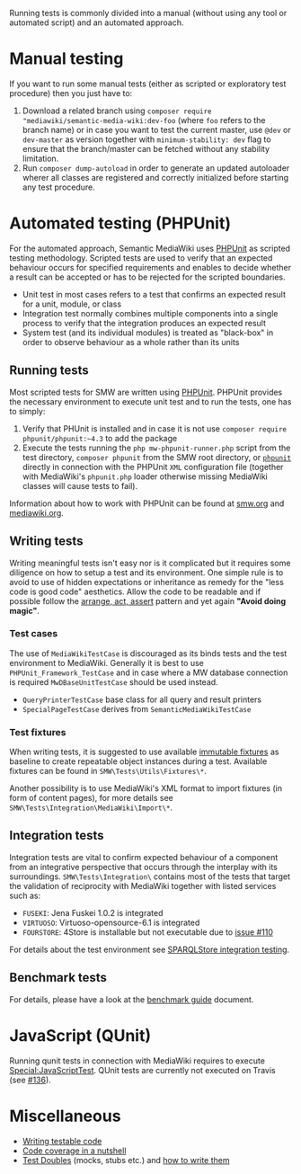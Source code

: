 Running tests is commonly divided into a manual (without using any tool or automated script) and an automated approach.

# Manual testing

If you want to run some manual tests (either as scripted or exploratory test procedure) then you just have to:

1. Download a related branch using `composer require "mediawiki/semantic-media-wiki:dev-foo` (where `foo` refers to the branch name) or in case you want to test the current master, use `@dev` or `dev-master` as version together with `minimum-stability: dev` flag to ensure that the branch/master can be fetched without any stability limitation.
2. Run `composer dump-autoload` in order to generate an updated autoloader wherer all classes are registered and correctly initialized before starting any test procedure.

# Automated testing (PHPUnit)

For the automated approach, Semantic MediaWiki uses [PHPUnit][phpunit] as scripted testing methodology. Scripted tests are used to verify that an expected behaviour occurs for specified requirements and enables to decide whether a result can be accepted or has to be rejected for the scripted boundaries.

- Unit test in most cases refers to a test that confirms an expected result for a unit, module, or class
- Integration test normally combines multiple components into a single process to verify that the integration produces an expected result
- System test (and its individual modules) is treated as "black-box" in order to observe behaviour as a whole rather than its units

## Running tests

Most scripted tests for SMW are written using [PHPUnit][phpunit]. PHPUnit provides the necessary environment to execute unit test and to run the tests, one has to simply:

1. Verify that PHUnit is installed and in case it is not use `composer require phpunit/phpunit:~4.3` to add the package
2. Execute the tests running the `php mw-phpunit-runner.php` script from the test directory, `composer phpunit` from the SMW root directory, or [`phpunit`][mw-phpunit-testing] directly in connection with the PHPUnit `XML` configuration file (together with MediaWiki's `phpunit.php` loader otherwise missing MediaWiki classes will cause tests to fail).

Information about how to work with PHPUnit can be found at [smw.org][smw] and [mediawiki.org][mw-phpunit-testing].

## Writing tests

Writing meaningful tests isn't easy nor is it complicated but it requires some diligence on how to setup a test and its environment. One simple rule is to avoid to use of hidden expectations or inheritance as remedy for the "less code is good code" aesthetics. Allow the code to be readable and if possible follow the [arrange, act, assert][aaa] pattern and yet again __"Avoid doing magic"__.

### Test cases

The use of `MediaWikiTestCase` is discouraged as its binds tests and the test environment to MediaWiki. Generally it is best to use `PHPUnit_Framework_TestCase` and in case where a MW database connection is required `MwDBaseUnitTestCase` should be used instead.

* `QueryPrinterTestCase` base class for all query and result printers
* `SpecialPageTestCase` derives from `SemanticMediaWikiTestCase`

### Test fixtures

When writing tests, it is suggested to use available [immutable fixtures][phpunit-fixtures] as baseline to create repeatable object instances during a test. Available fixtures can be found in `SMW\Tests\Utils\Fixtures\*`.

Another possibility is to use MediaWiki's XML format to import fixtures (in form of content pages), for more details see `SMW\Tests\Integration\MediaWiki\Import\*`.

## Integration tests

Integration tests are vital to confirm expected behaviour of a component from an integrative perspective that occurs through the interplay with its surroundings. `SMW\Tests\Integration\` contains most of the tests that target the validation of reciprocity with MediaWiki together with listed services such as:

- `FUSEKI`: Jena Fuskei 1.0.2 is integrated
- `VIRTUOSO`: Virtuoso-opensource-6.1 is integrated
- `FOURSTORE`: 4Store is installable but not executable due to [issue #110](https://github.com/garlik/4store/issues/110)

For details about the test environment see [SPARQLStore integration testing](../includes/src/SPARQLStore/README.md).

## Benchmark tests

For details, please have a look at the [benchmark guide](phpunit/Benchmark/README.md) document.

# JavaScript (QUnit)

Running qunit tests in connection with MediaWiki requires to execute [Special:JavaScriptTest][mw-qunit-testing]. QUnit tests are currently not executed on Travis (see [#136][issue-136]).

# Miscellaneous
* [Writing testable code](https://semantic-mediawiki.org/wiki/Help:Writing_testable_code)
* [Code coverage in a nutshell](https://semantic-mediawiki.org/wiki/Help:Code_coverage_in_a_nutshell)
* [Test Doubles](http://www.martinfowler.com/bliki/TestDouble.html) (mocks, stubs etc.) and [how to write them](http://phpunit.de/manual/4.1/en/test-doubles.html)

[phpunit]: http://phpunit.de/manual/4.1/en/index.html
[smw]: https://www.semantic-mediawiki.org/wiki/PHPUnit_tests
[mw-phpunit-testing]: https://www.mediawiki.org/wiki/Manual:PHP_unit_testing
[mw-qunit-testing]: https://www.mediawiki.org/wiki/Manual:JavaScript_unit_testing
[issue-136]: https://github.com/SemanticMediaWiki/SemanticMediaWiki/pull/136
[phpunit-fixtures]: http://phpunit.de/manual/current/en/fixtures.html
[aaa]: http://c2.com/cgi/wiki?ArrangeActAssert
